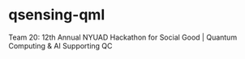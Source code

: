 # qsensing-qml
Team 20: 12th Annual NYUAD Hackathon for Social Good | Quantum Computing &amp; AI Supporting QC

